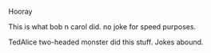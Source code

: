 Hooray

This is what bob n carol did. no joke for speed purposes. 

TedAlice two-headed monster did this stuff. Jokes abound.